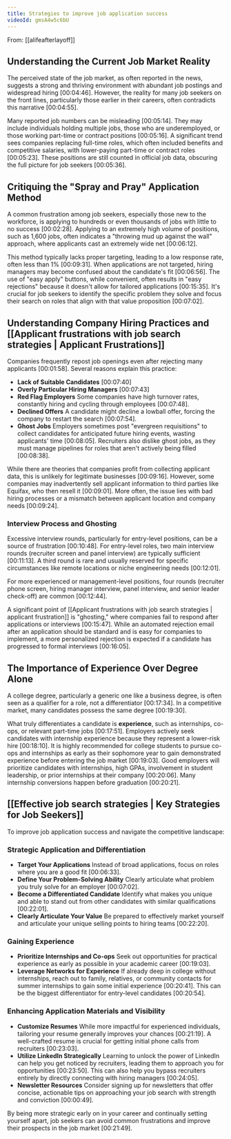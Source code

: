 ```yaml
---
title: Strategies to improve job application success
videoId: gmsA4w5c6bU
---
```


From: [[alifeafterlayoff]] <br/> 

## Understanding the Current Job Market Reality
The perceived state of the job market, as often reported in the news, suggests a strong and thriving environment with abundant job postings and widespread hiring <a class="yt-timestamp" data-t="00:04:46">[00:04:46]</a>. However, the reality for many job seekers on the front lines, particularly those earlier in their careers, often contradicts this narrative <a class="yt-timestamp" data-t="00:04:55">[00:04:55]</a>.

Many reported job numbers can be misleading <a class="yt-timestamp" data-t="00:05:14">[00:05:14]</a>. They may include individuals holding multiple jobs, those who are underemployed, or those working part-time or contract positions <a class="yt-timestamp" data-t="00:05:16">[00:05:16]</a>. A significant trend sees companies replacing full-time roles, which often included benefits and competitive salaries, with lower-paying part-time or contract roles <a class="yt-timestamp" data-t="00:05:23">[00:05:23]</a>. These positions are still counted in official job data, obscuring the full picture for job seekers <a class="yt-timestamp" data-t="00:05:36">[00:05:36]</a>.

## Critiquing the "Spray and Pray" Application Method
A common frustration among job seekers, especially those new to the workforce, is applying to hundreds or even thousands of jobs with little to no success <a class="yt-timestamp" data-t="00:02:28">[00:02:28]</a>. Applying to an extremely high volume of positions, such as 1,600 jobs, often indicates a "throwing mud up against the wall" approach, where applicants cast an extremely wide net <a class="yt-timestamp" data-t="00:06:12">[00:06:12]</a>.

This method typically lacks proper targeting, leading to a low response rate, often less than 1% <a class="yt-timestamp" data-t="00:09:31">[00:09:31]</a>. When applications are not targeted, hiring managers may become confused about the candidate's fit <a class="yt-timestamp" data-t="00:06:56">[00:06:56]</a>. The use of "easy apply" buttons, while convenient, often results in "easy rejections" because it doesn't allow for tailored applications <a class="yt-timestamp" data-t="00:15:35">[00:15:35]</a>. It's crucial for job seekers to identify the specific problem they solve and focus their search on roles that align with that value proposition <a class="yt-timestamp" data-t="00:07:02">[00:07:02]</a>.

## Understanding Company Hiring Practices and [[Applicant frustrations with job search strategies | Applicant Frustrations]]
Companies frequently repost job openings even after rejecting many applicants <a class="yt-timestamp" data-t="00:01:58">[00:01:58]</a>. Several reasons explain this practice:
*   **Lack of Suitable Candidates** <a class="yt-timestamp" data-t="00:07:40">[00:07:40]</a>
*   **Overly Particular Hiring Managers** <a class="yt-timestamp" data-t="00:07:43">[00:07:43]</a>
*   **Red Flag Employers** Some companies have high turnover rates, constantly hiring and cycling through employees <a class="yt-timestamp" data-t="00:07:48">[00:07:48]</a>.
*   **Declined Offers** A candidate might decline a lowball offer, forcing the company to restart the search <a class="yt-timestamp" data-t="00:07:54">[00:07:54]</a>.
*   **Ghost Jobs** Employers sometimes post "evergreen requisitions" to collect candidates for anticipated future hiring events, wasting applicants' time <a class="yt-timestamp" data-t="00:08:05">[00:08:05]</a>. Recruiters also dislike ghost jobs, as they must manage pipelines for roles that aren't actively being filled <a class="yt-timestamp" data-t="00:08:38">[00:08:38]</a>.

While there are theories that companies profit from collecting applicant data, this is unlikely for legitimate businesses <a class="yt-timestamp" data-t="00:09:16">[00:09:16]</a>. However, some companies may inadvertently sell applicant information to third parties like Equifax, who then resell it <a class="yt-timestamp" data-t="00:09:01">[00:09:01]</a>. More often, the issue lies with bad hiring processes or a mismatch between applicant location and company needs <a class="yt-timestamp" data-t="00:09:24">[00:09:24]</a>.

### Interview Process and Ghosting
Excessive interview rounds, particularly for entry-level positions, can be a source of frustration <a class="yt-timestamp" data-t="00:10:48">[00:10:48]</a>. For entry-level roles, two main interview rounds (recruiter screen and panel interview) are typically sufficient <a class="yt-timestamp" data-t="00:11:13">[00:11:13]</a>. A third round is rare and usually reserved for specific circumstances like remote locations or niche engineering needs <a class="yt-timestamp" data-t="00:12:01">[00:12:01]</a>.

For more experienced or management-level positions, four rounds (recruiter phone screen, hiring manager interview, panel interview, and senior leader check-off) are common <a class="yt-timestamp" data-t="00:12:44">[00:12:44]</a>.

A significant point of [[Applicant frustrations with job search strategies | applicant frustration]] is "ghosting," where companies fail to respond after applications or interviews <a class="yt-timestamp" data-t="00:15:47">[00:15:47]</a>. While an automated rejection email after an application should be standard and is easy for companies to implement, a more personalized rejection is expected if a candidate has progressed to formal interviews <a class="yt-timestamp" data-t="00:16:05">[00:16:05]</a>.

## The Importance of Experience Over Degree Alone
A college degree, particularly a generic one like a business degree, is often seen as a qualifier for a role, not a differentiator <a class="yt-timestamp" data-t="00:17:34">[00:17:34]</a>. In a competitive market, many candidates possess the same degree <a class="yt-timestamp" data-t="00:19:30">[00:19:30]</a>.

What truly differentiates a candidate is **experience**, such as internships, co-ops, or relevant part-time jobs <a class="yt-timestamp" data-t="00:17:51">[00:17:51]</a>. Employers actively seek candidates with internship experience because they represent a lower-risk hire <a class="yt-timestamp" data-t="00:18:10">[00:18:10]</a>. It is highly recommended for college students to pursue co-ops and internships as early as their sophomore year to gain demonstrated experience before entering the job market <a class="yt-timestamp" data-t="00:19:03">[00:19:03]</a>. Good employers will prioritize candidates with internships, high GPAs, involvement in student leadership, or prior internships at their company <a class="yt-timestamp" data-t="00:20:06">[00:20:06]</a>. Many internship conversions happen before graduation <a class="yt-timestamp" data-t="00:20:21">[00:20:21]</a>.

## [[Effective job search strategies | Key Strategies for Job Seekers]]
To improve job application success and navigate the competitive landscape:

### Strategic Application and Differentiation
*   **Target Your Applications** Instead of broad applications, focus on roles where you are a good fit <a class="yt-timestamp" data-t="00:06:33">[00:06:33]</a>.
*   **Define Your Problem-Solving Ability** Clearly articulate what problem you truly solve for an employer <a class="yt-timestamp" data-t="00:07:02">[00:07:02]</a>.
*   **Become a Differentiated Candidate** Identify what makes you unique and able to stand out from other candidates with similar qualifications <a class="yt-timestamp" data-t="00:22:01">[00:22:01]</a>.
*   **Clearly Articulate Your Value** Be prepared to effectively market yourself and articulate your unique selling points to hiring teams <a class="yt-timestamp" data-t="00:22:20">[00:22:20]</a>.

### Gaining Experience
*   **Prioritize Internships and Co-ops** Seek out opportunities for practical experience as early as possible in your academic career <a class="yt-timestamp" data-t="00:19:03">[00:19:03]</a>.
*   **Leverage Networks for Experience** If already deep in college without internships, reach out to family, relatives, or community contacts for summer internships to gain some initial experience <a class="yt-timestamp" data-t="00:20:41">[00:20:41]</a>. This can be the biggest differentiator for entry-level candidates <a class="yt-timestamp" data-t="00:20:54">[00:20:54]</a>.

### Enhancing Application Materials and Visibility
*   **Customize Resumes** While more impactful for experienced individuals, tailoring your resume generally improves your chances <a class="yt-timestamp" data-t="00:21:19">[00:21:19]</a>. A well-crafted resume is crucial for getting initial phone calls from recruiters <a class="yt-timestamp" data-t="00:23:03">[00:23:03]</a>.
*   **Utilize LinkedIn Strategically** Learning to unlock the power of LinkedIn can help you get noticed by recruiters, leading them to approach you for opportunities <a class="yt-timestamp" data-t="00:23:50">[00:23:50]</a>. This can also help you bypass recruiters entirely by directly connecting with hiring managers <a class="yt-timestamp" data-t="00:24:05">[00:24:05]</a>.
*   **Newsletter Resources** Consider signing up for newsletters that offer concise, actionable tips on approaching your job search with strength and conviction <a class="yt-timestamp" data-t="00:00:49">[00:00:49]</a>.

By being more strategic early on in your career and continually setting yourself apart, job seekers can avoid common frustrations and improve their prospects in the job market <a class="yt-timestamp" data-t="00:21:49">[00:21:49]</a>.